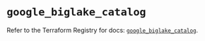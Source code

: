 # `google_biglake_catalog`

Refer to the Terraform Registry for docs: [`google_biglake_catalog`](https://registry.terraform.io/providers/hashicorp/google/5.35.0/docs/resources/biglake_catalog).
